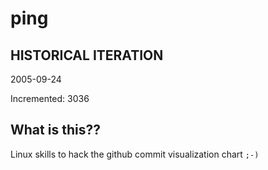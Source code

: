 # ping

## HISTORICAL ITERATION
2005-09-24

Incremented: 3036

## What is this?? 
Linux skills to hack the github commit visualization chart `;-)`

